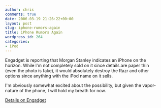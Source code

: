 ```yaml
---
author: chris
comments: true
date: 2006-03-19 21:26:22+00:00
layout: post
slug: iphone-rumors-again
title: iPhone Rumors Again
wordpress_id: 264
categories:
- iPod
---
```


Engadget is reporting that Morgan Stanley indicates an iPhone on the horizon. While I'm not completely sold on it since details are paper thin (even the photo is fake), it would absolutely destroy the Razr and other options since anything with the iPod name on it sells.

I'm obviously somewhat excited about the possibility, but given the vapor-nature of the phone, I will hold my breath for now.

[Details on Engadget](http://www.engadget.com/2006/03/19/morgan-stanley-analysts-claim-apple-is-at-work-on-iphone/)
